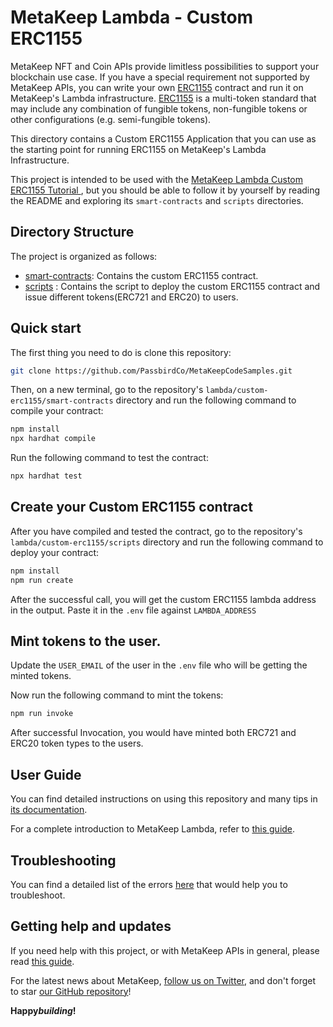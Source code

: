 # MetaKeep Lambda - Custom ERC1155

MetaKeep NFT and Coin APIs provide limitless possibilities to support your blockchain use case. If you have a special requirement not supported by MetaKeep APIs, you can write your own [ERC1155](https://eips.ethereum.org/EIPS/eip-1155) contract and run it on MetaKeep's Lambda infrastructure. [ERC1155](https://eips.ethereum.org/EIPS/eip-1155) is a multi-token standard that may include any combination of fungible tokens, non-fungible tokens or other configurations (e.g. semi-fungible tokens).

This directory contains a Custom ERC1155 Application that you can use as the starting point for running ERC1155 on MetaKeep's Lambda Infrastructure.

This project is intended to be used with the
[MetaKeep Lambda Custom ERC1155 Tutorial ](https://docs.metakeep.xyz/docs/custom-erc1155), but you should be able to follow it by yourself by reading the README and exploring its `smart-contracts` and `scripts` directories.

## Directory Structure

The project is organized as follows:

- [smart-contracts](./smart-contracts/): Contains the custom ERC1155 contract.
- [scripts](./scripts) : Contains the script to deploy the custom ERC1155 contract and issue different tokens(ERC721 and ERC20) to users.

## Quick start

The first thing you need to do is clone this repository:

```sh
git clone https://github.com/PassbirdCo/MetaKeepCodeSamples.git
```

Then, on a new terminal, go to the repository's `lambda/custom-erc1155/smart-contracts` directory and run the following command to compile your contract:

```sh
npm install
npx hardhat compile
```

Run the following command to test the contract:

```sh
npx hardhat test
```

## Create your Custom ERC1155 contract

After you have compiled and tested the contract, go to the repository's `lambda/custom-erc1155/scripts` directory and run the following command to deploy your contract:

```sh
npm install
npm run create
```

After the successful call, you will get the custom ERC1155 lambda address in the output. Paste it in the `.env` file against `LAMBDA_ADDRESS`

## Mint tokens to the user.

Update the `USER_EMAIL` of the user in the `.env` file who will be getting the minted tokens.

Now run the following command to mint the tokens:

```sh
npm run invoke
```

After successful Invocation, you would have minted both ERC721 and ERC20 token types to the users.

## User Guide

You can find detailed instructions on using this repository and many tips in [its documentation](https://docs.metakeep.xyz/reference/lambda-101).

For a complete introduction to MetaKeep Lambda, refer to [this guide](https://docs.metakeep.xyz/reference/lambda-101).

## Troubleshooting

You can find a detailed list of the errors [here](https://docs.metakeep.xyz/reference/api-error-status#v2applambdacreate) that would help you to troubleshoot.

## Getting help and updates

If you need help with this project, or with MetaKeep APIs in general, please read [this guide](https://docs.metakeep.xyz/).

For the latest news about MetaKeep, [follow us on Twitter](https://twitter.com/metakeep), and don't forget to star [our GitHub repository](https://github.com/PassbirdCo/MetaKeepCodeSamples.git)!

**Happy*building*!**
